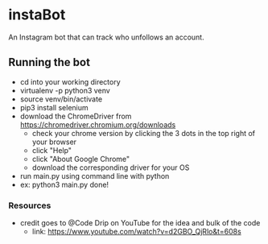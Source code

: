 # instaBot
An Instagram bot that can track who unfollows an account.

## Running the bot

- cd into your working directory
- virtualenv -p python3 venv
- source venv/bin/activate
- pip3 install selenium
- download the ChromeDriver from https://chromedriver.chromium.org/downloads
  - check your chrome version by clicking the 3 dots in the top right of your browser 
  - click "Help"
  - click "About Google Chrome"
  - download the corresponding driver for your OS
 - run main.py using command line with python
  - ex: python3 main.py
 done!

### Resources
  - credit goes to @Code Drip on YouTube for the idea and bulk of the code
    - link: https://www.youtube.com/watch?v=d2GBO_QjRlo&t=608s
